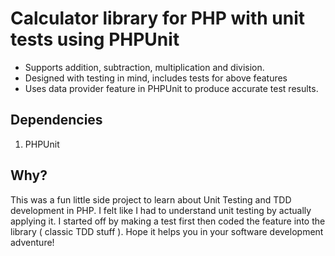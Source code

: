# Calculator library for PHP with unit tests using PHPUnit
- Supports addition, subtraction, multiplication and division.
- Designed with testing in mind, includes tests for above features
- Uses data provider feature in PHPUnit to produce accurate test results.

## Dependencies
1. PHPUnit

## Why?
This was a fun little side project to learn about Unit Testing and TDD development in PHP.
I felt like I had to understand unit testing by actually applying it.
I started off by making a test first then coded the feature into the library ( classic TDD stuff ).
Hope it helps you in your software development adventure!
